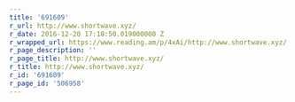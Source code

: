 ```yaml
---
title: '691609'
r_url: http://www.shortwave.xyz/
r_date: 2016-12-20 17:18:50.019000000 Z
r_wrapped_url: https://www.reading.am/p/4xAi/http://www.shortwave.xyz/
r_page_description: ''
r_page_title: http://www.shortwave.xyz/
r_title: http://www.shortwave.xyz/
r_id: '691609'
r_page_id: '506958'
---
```


